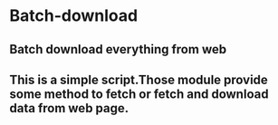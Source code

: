 # Batch-download
## Batch download everything from web
## This is a simple script.Those module provide some method to fetch or fetch and download data from web page.
